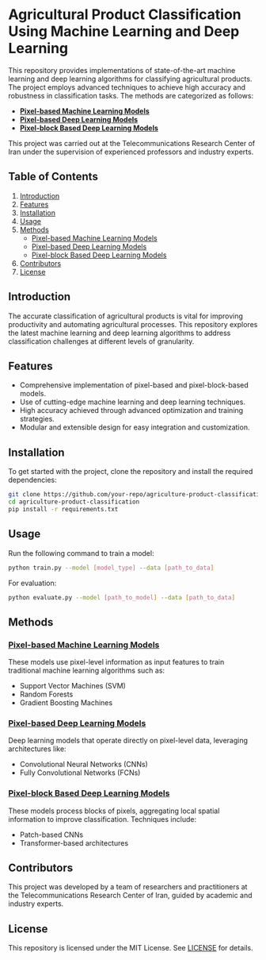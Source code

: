 # Agricultural Product Classification Using Machine Learning and Deep Learning

This repository provides implementations of state-of-the-art machine learning and deep learning algorithms for classifying agricultural products. The project employs advanced techniques to achieve high accuracy and robustness in classification tasks. The methods are categorized as follows:

- **[Pixel-based Machine Learning Models](https://github.com/itrcAI/Classification-of-agricultural-products/tree/main/pixle_base_Ml)**
- **[Pixel-based Deep Learning Models](https://github.com/itrcAI/Classification-of-agricultural-products/tree/main/pixle_base_Dl)**
- **[Pixel-block Based Deep Learning Models](https://github.com/itrcAI/Classification-of-agricultural-products/tree/main/block_pixle_deepL)**

This project was carried out at the Telecommunications Research Center of Iran under the supervision of experienced professors and industry experts.

## Table of Contents
1. [Introduction](#introduction)
2. [Features](#features)
3. [Installation](#installation)
4. [Usage](#usage)
5. [Methods](#methods)
    - [Pixel-based Machine Learning Models](#pixel-based-machine-learning-models)
    - [Pixel-based Deep Learning Models](#pixel-based-deep-learning-models)
    - [Pixel-block Based Deep Learning Models](#pixel-block-based-deep-learning-models)
6. [Contributors](#contributors)
7. [License](#license)

## Introduction
The accurate classification of agricultural products is vital for improving productivity and automating agricultural processes. This repository explores the latest machine learning and deep learning algorithms to address classification challenges at different levels of granularity.

## Features
- Comprehensive implementation of pixel-based and pixel-block-based models.
- Use of cutting-edge machine learning and deep learning techniques.
- High accuracy achieved through advanced optimization and training strategies.
- Modular and extensible design for easy integration and customization.

## Installation
To get started with the project, clone the repository and install the required dependencies:

```bash
git clone https://github.com/your-repo/agriculture-product-classification.git
cd agriculture-product-classification
pip install -r requirements.txt
```

## Usage
Run the following command to train a model:

```bash
python train.py --model [model_type] --data [path_to_data]
```

For evaluation:

```bash
python evaluate.py --model [path_to_model] --data [path_to_data]
```

## Methods
### [Pixel-based Machine Learning Models](#)
These models use pixel-level information as input features to train traditional machine learning algorithms such as:

- Support Vector Machines (SVM)
- Random Forests
- Gradient Boosting Machines

### [Pixel-based Deep Learning Models](#)
Deep learning models that operate directly on pixel-level data, leveraging architectures like:

- Convolutional Neural Networks (CNNs)
- Fully Convolutional Networks (FCNs)

### [Pixel-block Based Deep Learning Models](#)
These models process blocks of pixels, aggregating local spatial information to improve classification. Techniques include:

- Patch-based CNNs
- Transformer-based architectures

## Contributors
This project was developed by a team of researchers and practitioners at the Telecommunications Research Center of Iran, guided by academic and industry experts.

## License
This repository is licensed under the MIT License. See [LICENSE](LICENSE) for details.

